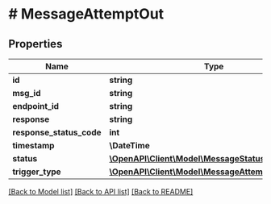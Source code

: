 # # MessageAttemptOut

## Properties

Name | Type | Description | Notes
------------ | ------------- | ------------- | -------------
**id** | **string** |  |
**msg_id** | **string** |  |
**endpoint_id** | **string** |  |
**response** | **string** |  |
**response_status_code** | **int** |  |
**timestamp** | **\DateTime** |  |
**status** | [**\OpenAPI\Client\Model\MessageStatus**](MessageStatus.md) |  |
**trigger_type** | [**\OpenAPI\Client\Model\MessageAttemptTriggerType**](MessageAttemptTriggerType.md) |  |

[[Back to Model list]](../../README.md#models) [[Back to API list]](../../README.md#endpoints) [[Back to README]](../../README.md)
